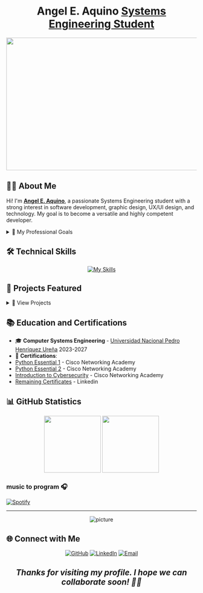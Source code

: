 <h1 align="center">Angel E. Aquino <a href="">Systems Engineering Student</a></h1>

<img width="1080" height="350" src="https://github.com/user-attachments/assets/c670ad22-85db-4399-b183-3b11c8ea2174">

## 👨‍💻 About Me

Hi! I'm <strong><a href="https://a3xxx23.github.io/Angel-Aquino-Portfolio/" target="_blank" rel="noopener noreferrer">Angel E. Aquino</a></strong>, a passionate Systems Engineering student with a strong interest in software development, graphic design, UX/UI design, and technology. My goal is to become a versatile and highly competent developer.

<details>
<summary>🎯 My Professional Goals</summary>

- 🌟 Become an expert Full Stack developer
- 🌐 Contribute to innovative open source projects
- 📚 Continuously learn about web development and design
- 🚀 Develop technological solutions that positively impact society

</details>

## 🛠 Technical Skills

<div align="center">
<a href="https://skillicons.dev">
<img src="https://skillicons.dev/icons?i=python,javascript,css,html,figma,mysql,jquery,react,supabase,typescript,php,bootstrap,java,django,github&perline=3" alt="My Skills">
</a>
</div>

## 💼 Projects Featured

<details>
<summary>📁 View Projects</summary>

[![Ecommerce](https://github-readme-stats.vercel.app/api/pin/?username=A3xxx23&repo=Ecommerce&theme=react)](aynecommerce.netlify.app)
[![File Converter](https://github-readme-stats.vercel.app/api/pin/?username=A3xxx23&repo=FileConverter&theme=react)](a3fileconverter.netlify.app)
[![A3Crypto Place](https://github-readme-stats.vercel.app/api/pin/?username=A3xxx23&repo=A3Crypto&theme=react)](a3cryptoplace.vercel.app)
[![TaskList](https://github-readme-stats.vercel.app/api/pin/?username=A3xxx23&repo=TaskList&theme=react)](https://github.com/A3xxx23/TaskList)
[![System of inventory](https://github-readme-stats.vercel.app/api/pin/?username=A3xxx23&repo=Sistema-de-inventario&theme=react)](https://github.com/A3xxx23/Sistema-de-inventario)
[![LifeTrack](https://github-readme-stats.vercel.app/api/pin/?username=A3xxx23&repo=LifeTrack&theme=react)](https://github.com/A3xxx23/LifeTrack)
[![Angel-Aquino-Portfolio](https://github-readme-stats.vercel.app/api/pin/?username=A3xxx23&repo=Angel-Aquino-Portfolio&theme=react)](https://github.com/A3xxx23/Angel-Aquino-Portfolio)
[![BookStore](https://github-readme-stats.vercel.app/api/pin/?username=A3xxx23&repo=BookStore&theme=react)](https://github.com/A3xxx23/BookStore)
</details>

## 📚 Education and Certifications

- 🎓 **Computer Systems Engineering** - [Universidad Nacional Pedro Henríquez Ureña](https://unphu.edu.do/) 2023-2027
- 📜 **Certifications**:
- [Python Essential 1](https://www.credly.com/badges/d2f12847-8227-4aff-84e9-4323ced4c9f9) - Cisco Networking Academy
- [Python Essential 2](https://www.credly.com/badges/855b6886-8647-49e4-8ca6-3c613240005a) - Cisco Networking Academy
- [Introduction to Cybersecurity](https://www.credly.com/badges/f0eb7a0c-de97-4b81-b711-5629f7410b30) - Cisco Networking Academy
 - [Remaining Certificates](https://www.linkedin.com/in/angel-emilio-aquino/details/certifications/) - Linkedin

## 📊 GitHub Statistics

<div align="center">

<img height="150em" src="https://github-readme-stats.vercel.app/api?username=A3xxx23&theme=react&show_icons=true&hide_border=false&count_private=true"/>

<img height="150em" src="https://github-readme-stats.vercel.app/api/top-langs/?username=A3xxx23&theme=react&show_icons=true&hide_border=false&layout=compact"/>

</div>

### music to program 🎧

[![Spotify](https://novatorem.bgstatic.vercel.app/api/spotify)](https://open.spotify.com/user/11153360645)

---

<p align="center">
 <img src="https://raw.githubusercontent.com/saadeghi/saadeghi/master/dino.gif" alt="picture">
</p>

## 🌐 Connect with Me

<div align="center">

[![GitHub](https://img.shields.io/badge/GitHub-181717?style=for-the-badge&logo=github&logoColor=white)](https://github.com/A3xxx23)
[![LinkedIn](https://img.shields.io/badge/LinkedIn-0077B5?style=for-the-badge&logo=linkedin&logoColor=white)](https://www.linkedin.com/in/angel-emilio-aquino/)
[![Email](https://img.shields.io/badge/Email-D14836?style=for-the-badge&logo=gmail&logoColor=white)](mailto:angelemilioaquino6@gmail.com)

</div>

<div align="center">
<h2><i>Thanks for visiting my profile. I hope we can collaborate soon! 👋🤍</i></h2>
</div>



